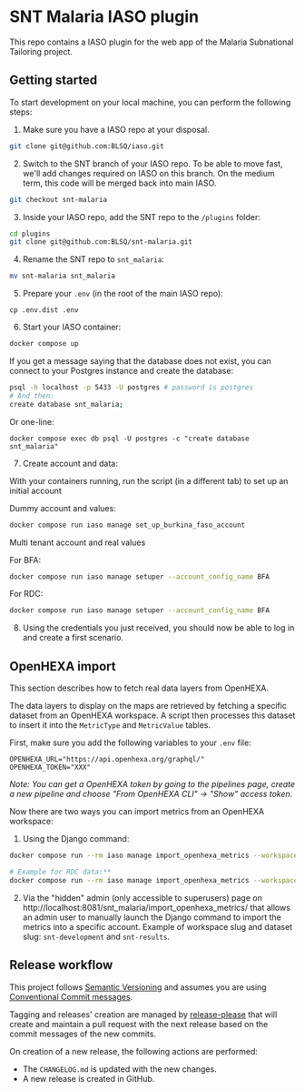 # SNT Malaria IASO plugin

This repo contains a IASO plugin for the web app of the Malaria Subnational Tailoring project.

## Getting started

To start development on your local machine, you can perform the following steps:

1. Make sure you have a IASO repo at your disposal.

```bash
git clone git@github.com:BLSQ/iaso.git
```

2. Switch to the SNT branch of your IASO repo. To be able to move fast, we'll add changes required on IASO on this branch. On the medium term, this code will be merged back into main IASO.

```bash
git checkout snt-malaria
```

3. Inside your IASO repo, add the SNT repo to the `/plugins` folder:

```bash
cd plugins
git clone git@github.com:BLSQ/snt-malaria.git
```

4. Rename the SNT repo to `snt_malaria`:

```bash
mv snt-malaria snt_malaria
```

5. Prepare your `.env` (in the root of the main IASO repo):

```.env
cp .env.dist .env
```

6. Start your IASO container:

```bash
docker compose up
```

If you get a message saying that the database does not exist, you can connect to your Postgres instance and create the database:

```bash
psql -h localhost -p 5433 -U postgres # password is postgres
# And then:
create database snt_malaria;
```

Or one-line:

`docker compose exec db psql -U postgres -c "create database snt_malaria"`

7. Create account and data:

With your containers running, run the script (in a different tab) to set up an initial account

Dummy account and values:

```bash
docker compose run iaso manage set_up_burkina_faso_account
```

Multi tenant account and real values

For BFA:

```bash
docker compose run iaso manage setuper --account_config_name BFA
```

For RDC:

```bash
docker compose run iaso manage setuper --account_config_name BFA
```

8. Using the credentials you just received, you should now be able to log in and create a first scenario.

## OpenHEXA import

This section describes how to fetch real data layers from OpenHEXA.

The data layers to display on the maps are retrieved by fetching a specific dataset from an OpenHEXA workspace. A script then processes this dataset to insert it into the `MetricType` and `MetricValue` tables.

First, make sure you add the following variables to your `.env` file:

```.env
OPENHEXA_URL="https://api.openhexa.org/graphql/"
OPENHEXA_TOKEN="XXX"
```

_Note: You can get a OpenHEXA token by going to the pipelines page, create a new pipeline and choose "From OpenHEXA CLI" -> "Show" access token._

Now there are two ways you can import metrics from an OpenHEXA workspace:

1. Using the Django command:

```bash
docker compose run --rm iaso manage import_openhexa_metrics --workspace_slug <slug> --dataset_slug <slug> --account-id <id>

# Example for RDC data:**
docker compose run --rm iaso manage import_openhexa_metrics --workspace_slug snt-development --dataset_slug snt-results --account-id 2
```

2. Via the "hidden" admin (only accessible to superusers) page on http://localhost:8081/snt_malaria/import_openhexa_metrics/ that allows an admin user to manually launch the Django command to import the metrics into a specific account. Example of workspace slug and dataset slug: `snt-development` and `snt-results`.

## Release workflow

This project follows [Semantic Versioning](http://semver.org/) and assumes you are using [Conventional Commit messages](https://www.conventionalcommits.org/).

Tagging and releases' creation are managed by [release-please](https://github.com/googleapis/release-please) that will create and maintain a pull request with the next release based on the commit messages of the new commits.

On creation of a new release, the following actions are performed:

- The `CHANGELOG.md` is updated with the new changes.
- A new release is created in GitHub.
